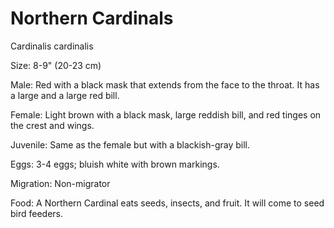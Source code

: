 # Northern Cardinals

Cardinalis cardinalis

  Size: 8-9"  (20-23 cm)

  Male: Red with a black mask that extends from the face to the throat. It has a large and a large red bill.

  Female: Light brown with a black mask, large reddish bill, and red tinges on the crest and wings.

Juvenile: Same as the female but with a blackish-gray bill.

Eggs: 3-4 eggs; bluish white with brown markings.

Migration: Non-migrator

Food: A Northern Cardinal eats seeds, insects, and fruit. It will come to seed bird feeders.
